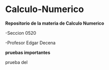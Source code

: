 # Calculo-Numerico
**Repositorio de la materia de Calculo Numerico**

 -Seccion 0520

-Profesor Edgar Decena

**pruebas importantes**


prueba del